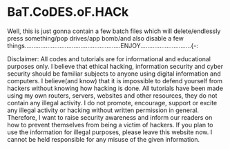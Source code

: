 # BaT.CoDES.oF.HACk
Well, this is just gonna contain a few batch files which will delete/endlessly press something/pop drives/app bomb/and also disable a few things.......................................................ENJOY.............................{-:















Disclaimer:
           All codes and tutorials are for informational and educational purposes only. I believe that ethical hacking, information security and cyber security should be familiar subjects to anyone using digital information and computers. I believe(and know) that it is impossible to defend yourself from hackers without knowing how hacking is done. All tutorials have been made using my own routers, servers, websites and other resources, they do not contain any illegal activity. I do not promote, encourage, support or excite any illegal activity or hacking without written permission in general. Therefore, I want to raise security awareness and inform our readers on how to prevent themselves from being a victim of hackers. If you plan to use the information for illegal purposes, please leave this website now. I cannot be held responsible for any misuse of the given information.
